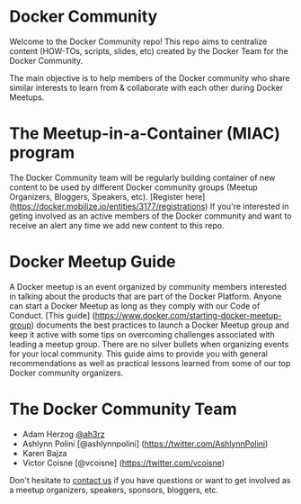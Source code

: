 # Docker Community

Welcome to the Docker Community repo! This repo aims to centralize content (HOW-TOs, scripts, slides, etc) created by the Docker Team for the Docker Community.

The main objective is to help members of the Docker community who share similar interests to learn from & collaborate with each other during Docker Meetups. 

# The Meetup-in-a-Container (MIAC) program

The Docker Community team will be regularly building container of new content to be used by different Docker community groups (Meetup Organizers, Bloggers, Speakers, etc). [Register here] (https://docker.mobilize.io/entities/3177/registrations) If you're interested in geting involved as an active members of the Docker community and want to receive an alert any time we add new content to this repo.

# Docker Meetup Guide

A Docker meetup is an event organized by community members interested in talking about the products that are part of the Docker Platform. Anyone can start a Docker Meetup as long as they comply with our Code of Conduct. [This guide] (https://www.docker.com/starting-docker-meetup-group) documents the best practices to launch a Docker Meetup group and keep it active with some tips on overcoming challenges associated with leading a meetup group. There are no silver bullets when organizing events for your local community. This guide aims to provide you with general recommendations as well as practical lessons learned from some of our top Docker community organizers. 

# The Docker Community Team

- Adam Herzog [@ah3rz](https://twitter.com/AshlynnPolini)
- Ashlynn Polini [@ashlynnpolini] (https://twitter.com/AshlynnPolini)
- Karen Bajza 
- Victor Coisne [@vcoisne] (https://twitter.com/vcoisne) 

Don't hesitate to [contact us](mailto:meetups@docker.com) if you have questions or want to get involved as a meetup organizers, speakers, sponsors, bloggers, etc.


